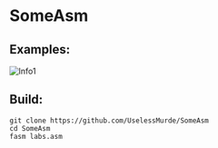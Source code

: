 # SomeAsm


## Examples:

   ![Info1](https://pp.userapi.com/c846122/v846122159/7af23/QyPK4p_tHQA.jpg)
   

## Build:

    git clone https://github.com/UselessMurde/SomeAsm
    cd SomeAsm
    fasm labs.asm
